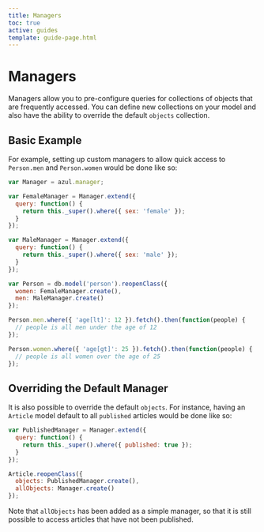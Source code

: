 ```yaml
---
title: Managers
toc: true
active: guides
template: guide-page.html
---
```


# Managers

Managers allow you to pre-configure queries for collections of objects that
are frequently accessed. You can define new collections on your model and
also have the ability to override the default `objects` collection.

## Basic Example

For example, setting up custom managers to allow quick access to
`Person.men` and `Person.women` would be done like so:

```js
var Manager = azul.manager;

var FemaleManager = Manager.extend({
  query: function() {
    return this._super().where({ sex: 'female' });
  }
});

var MaleManager = Manager.extend({
  query: function() {
    return this._super().where({ sex: 'male' });
  }
});

var Person = db.model('person').reopenClass({
  women: FemaleManager.create(),
  men: MaleManager.create()
});

Person.men.where({ 'age[lt]': 12 }).fetch().then(function(people) {
  // people is all men under the age of 12
});

Person.women.where({ 'age[gt]': 25 }).fetch().then(function(people) {
  // people is all women over the age of 25
});
```

## Overriding the Default Manager

It is also possible to override the default `objects`. For instance, having an
`Article` model default to all `published` articles would be done like so:

```js
var PublishedManager = Manager.extend({
  query: function() {
    return this._super().where({ published: true });
  }
});

Article.reopenClass({
  objects: PublishedManager.create(),
  allObjects: Manager.create()
});
```

Note that `allObjects` has been added as a simple manager, so that it is still
possible to access articles that have not been published.
